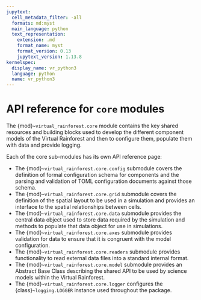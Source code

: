 ```yaml
---
jupytext:
  cell_metadata_filter: -all
  formats: md:myst
  main_language: python
  text_representation:
    extension: .md
    format_name: myst
    format_version: 0.13
    jupytext_version: 1.13.8
kernelspec:
  display_name: vr_python3
  language: python
  name: vr_python3
---
```


# API reference for `core` modules

The {mod}`~virtual_rainforest.core` module contains the key shared resources and
building blocks used to develop the different component models of the Virtual Rainforest
and then to configure them, populate them with data and provide logging.

Each of the core sub-modules has its own API reference page:

* The {mod}`~virtual_rainforest.core.config` submodule covers the
  definition of formal configuration schema for components and the parsing and
  validation of TOML configuration documents against those schema.
* The {mod}`~virtual_rainforest.core.grid` submodule covers the
  definition of the spatial layout to be used in a simulation and provides an interface
  to the spatial relationships between cells.
* The {mod}`~virtual_rainforest.core.data` submodule provides the
  central data object used to store data required by the simulation and methods to
  populate that data object for use in simulations.
* The {mod}`~virtual_rainforest.core.axes` submodule provides validation for data to
  ensure that it is congruent with the model configuration.
* The {mod}`~virtual_rainforest.core.readers` submodule provides functionality to read
  external data files into a standard internal format.
* The {mod}`~virtual_rainforest.core.model` submodule provides an Abstract
  Base Class describing the shared API to be used by science models within the Virtual
  Rainforest.
* The {mod}`~virtual_rainforest.core.logger` configures the {class}`~logging.LOGGER`
  instance used throughout the package.
